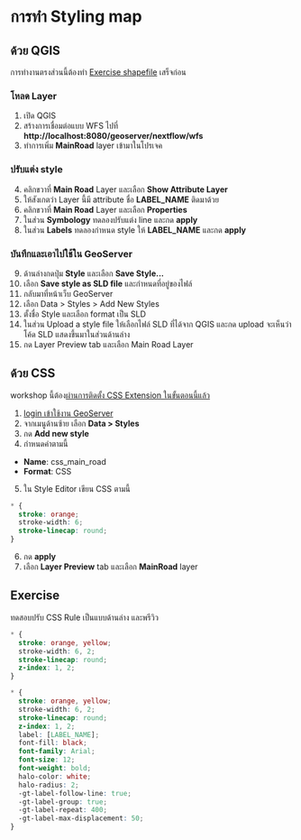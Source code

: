 
# การทำ Styling map

## ด้วย QGIS 

การทำงานตรงส่วนนี้ต้องทำ [Exercise shapefile](../../day1/exercise-publish-shapfile.md) เสร็จก่อน

### โหลด Layer

1. เปิด QGIS
2. สร้างการเชื่อมต่อแบบ WFS ไปที่ **http://localhost:8080/geoserver/nextflow/wfs**
3. ทำการเพิ่ม **MainRoad** layer เข้ามาในโปรเจค 

### ปรับแต่ง style

4. คลิกขวาที่ **Main Road** Layer และเลือก **Show Attribute Layer**
5. ให้สังเกตว่า Layer นี้มี attribute ชื่อ **LABEL_NAME** ติดมาด้วย
6. คลิกขวาที่ **Main Road** Layer และเลือก **Properties**
7. ในส่วน **Symbology** ทดลองปรับแต่ง line และกด **apply**
8. ในส่วน **Labels** ทดลองกำหนด style ให้ **LABEL_NAME** และกด **apply**

### บันทึกและเอาไปใช้ใน GeoServer

9.  ด้านล่างกดปุ่ม **Style** และเลือก **Save Style...**
10. เลือก **Save style as SLD file** และกำหนดที่อยู่ของไฟล์
11. กลับมาที่หน้าเว็บ GeoServer 
12. เลือก Data > Styles > Add New Styles
13. ตั้งชื่อ Style และเลือก format เป็น SLD
14. ในส่วน Upload a style file ให้เลือกไฟล์ SLD ที่ได้จาก QGIS และกด upload จะเห็นว่าโค้ด SLD แสดงขึ้นมาในส่วนด้านล่าง
15. กด Layer Preview tab และเลือก Main Road Layer 

## ด้วย CSS

workshop นี้ต้อง[ผ่านการติดตั้ง CSS Extension ในขั้นตอนนี้แล้ว](../../day1/add-extension.md)

1. [login เข้าใช้งาน GeoServer](../../day1/login-admin-firsttime.md)
2. จากเมนูด้านซ้าย เลือก **Data > Styles**
3. กด **Add new style**
4. กำหนดค่าตามนี้ 

- **Name**: css_main_road
- **Format**: CSS

5. ใน Style Editor เขียน CSS ตามนี้ 

```css
* {
  stroke: orange;
  stroke-width: 6;
  stroke-linecap: round;
}
```

6. กด **apply** 
7. เลือก **Layer Preview** tab และเลือก **MainRoad** layer 

## Exercise 

ทดสอบปรับ CSS Rule เป็นแบบด้านล่าง และพรีวิว

```css
* {
  stroke: orange, yellow;
  stroke-width: 6, 2;
  stroke-linecap: round;
  z-index: 1, 2;
}
```

```css
* {
  stroke: orange, yellow;
  stroke-width: 6, 2;
  stroke-linecap: round;
  z-index: 1, 2;
  label: [LABEL_NAME];
  font-fill: black;
  font-family: Arial;
  font-size: 12;
  font-weight: bold;
  halo-color: white;
  halo-radius: 2;
  -gt-label-follow-line: true;
  -gt-label-group: true;
  -gt-label-repeat: 400;
  -gt-label-max-displacement: 50;
}
```